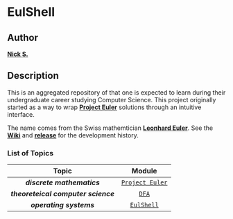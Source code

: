 # EulShell
## Author
[**Nick S.**](https://github.com/nhstaple)
## Description
This is an aggregated repository of that one is expected to learn during their undergraduate career studying Computer Science. This project originally started as a way to wrap [**Project Euler**](https://projecteuler.net/) solutions through an intuitive interface.

The name comes from the Swiss mathemtician [**Leonhard Euler**](http://www-history.mcs.st-and.ac.uk/Biographies/Euler.html). See the [**Wiki**](https://github.com/nhstaple/EulShell/wiki) and [**release**](https://github.com/nhstaple/EulShell/releases) for the development history.

### List of Topics

| Topic | Module |
| :--:  | :--:   |
| **_discrete mathematics_** | [`Project Euler`](https://github.com/nhstaple/EulShell/wiki/ProjectEuler) | 
| **_theoreteical computer science_** | [`DFA`](https://github.com/nhstaple/EulShell/wiki/DFA) |
| **_operating systems_** | [`EulShell`](https://github.com/nhstaple/EulShell/wiki/EulShell) |

